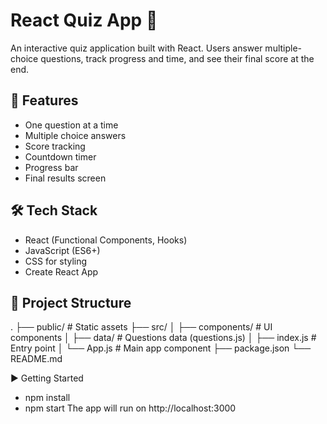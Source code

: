 # React Quiz App 🧠

An interactive quiz application built with React. Users answer multiple-choice questions, track progress and time, and see their final score at the end.

## 🚀 Features

- One question at a time
- Multiple choice answers
- Score tracking
- Countdown timer
- Progress bar
- Final results screen

## 🛠️ Tech Stack

- React (Functional Components, Hooks)
- JavaScript (ES6+)
- CSS for styling
- Create React App

## 📁 Project Structure

.
├── public/               # Static assets
├── src/
│   ├── components/       # UI components
│   ├── data/             # Questions data (questions.js)
│   ├── index.js          # Entry point
│   └── App.js            # Main app component
├── package.json
└── README.md

▶️ Getting Started

- npm install
- npm start
The app will run on http://localhost:3000

